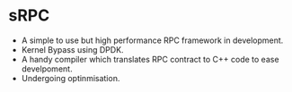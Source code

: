 # sRPC
- A simple to use but high performance RPC framework in development.
- Kernel Bypass using DPDK.
- A handy compiler which translates RPC contract to C++ code to ease develpoment.
- Undergoing optinmisation.


